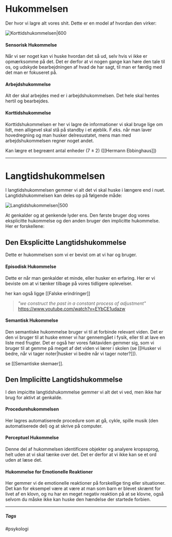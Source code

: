 # Hukommelsen
Der hvor vi lagre alt vores shit. Dette er en model af hvordan den virker:

![Korttidshukommelsen|600](Korttidshukommelsen.png)

#### Sensorisk Hukommelse
Når vi ser noget kan vi huske hvordan det så ud, selv hvis vi ikke er opmærksomme på det. Det er derfor at vi nogen gange kan høre den tale til os, og udskyde bearbejdningen af hvad de har sagt, til man er færdig med det man er fokuseret på.


#### Arbejdshukommelse
Alt der skal arbejdes med er i arbejdshukommelsen. Det hele skal hentes hertil og bearbejdes.


#### Korttidshukommelse

Korttidshukommelsen er her vi lagre de informationer vi skal bruge lige om lidt, men alligevel skal stå på standby i et øjeblik. F.eks. når man laver hovedregning og man husker delresustatet, mens man med arbejdshukommelsen regner noget andet.

Kan lægre et begreænt antal enheder (7 ± 2)  ([[Hermann Ebbinghaus]])

---

# Langtidshukommelsen
I langtidshukommelsen gemmer vi alt det vi skal huske i længere end i nuet. Langtidshukommelsen kan deles op på følgende måde:

![Langtidshukommelsen|500](Langtidshukommelsen.png)

At genkalder og at genkende lyder ens. Den første bruger dog vores eksplicitte hukommelse og den anden bruger den implicitte hukommelse. Her er forskellene:

## Den Eksplicitte Langtidshukommelse
Dette er hukommelsen som vi er bevist om at vi har og bruger.

#### Episodisk Hukommelse
Dette er når man genkalder et minde, eller husker en erfaring. Her er vi beviste om at vi tænker tilbage på vores tidligere oplevelser.

her kan også ligge [[Falske erindringer]]

>*"we construct the past in a constant process of adjustment"*
> https://www.youtube.com/watch?v=EYbCE1udazw


#### Semantisk Hukommelse
Den semantiske hukommelse bruger vi til at forbinde relevant viden. Det er den vi bruger til at huske emner vi har gennemgået i fysik, eller til at lave en liste med frugter. Det er også her vores faktaviden gemmer sig, som vi bruger til at gemme på meget af det viden vi lærer i skolen (se [[Husker vi bedre, når vi tager noter|husker vi bedre når vi tager noter?]]).

se [[Semantiske skemaer]].


## Den Implicitte Langtidshukommelse
I den impicitte langtidshukommelse gemmer vi alt det vi ved, men ikke har brug for aktivt at genkalde. 

#### Procedurehukommelsen
Her lagres automatiserede procedure som at gå, cykle, spille musik (den automatiserede del) og at skrive på computer.

#### Perceptuel Hukommelse
Denne del af hukommelsen identificere objekter og analyere kropssprog, helt uden at vi skal tænke over det. Det er derfor at vi ikke kan se et ord uden at læse det.

#### Hukommelse for Emotionelle Reaktioner
Her gemmer vi de emotionelle reaktioner på forskellige ting eller situationer. Det kan for eksempel være at være at man som barn er blevet skræmt for livet af en klovn, og nu har en meget negativ reaktion på at se klovne, også selvom du måske ikke kan huske den hændelse der startede forbien.





---
##### Tags
#psykologi 
